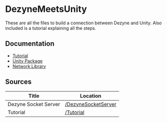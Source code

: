 # DezyneMeetsUnity

These are all the files to build a connection between Dezyne and Unity. Also included is a tutorial explaining all the steps.

## Documentation

* [Tutorial](https://github.com/dezyne/community/tree/master/DezyneMeetsUnity/Tutorial/Tutorial-Begin.md)
* [Unity Package](https://github.com/dezyne/community/tree/master/DezyneMeetsUnity/DMUnity.md)
* [Network Library](https://github.com/dezyne/community/tree/master/DezyneMeetsUnity/DMUNetworkData.md)

## Sources

| Title | Location |
|---|---|
| Dezyne Socket Server | [/DezyneSocketServer](https://github.com/dezyne/community/tree/master/DezyneMeetsUnity/DezyneSocketServer) |
| Tutorial | [/Tutorial](https://github.com/dezyne/community/tree/master/DezyneMeetsUnity/Tutorial) |

